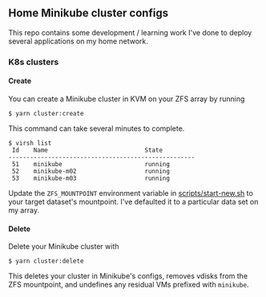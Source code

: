 ## Home Minikube cluster configs

This repo contains some development / learning work I've done to deploy several applications on my home network.

### K8s clusters

#### Create

You can create a Minikube cluster in KVM on your ZFS array by running

```shell
$ yarn cluster:create
```

This command can take several minutes to complete.

```shell
$ virsh list
 Id    Name                           State
----------------------------------------------------
 51    minikube                       running
 52    minikube-m02                   running
 53    minikube-m03                   running

```

Update the `ZFS_MOUNTPOINT` environment variable in [scripts/start-new.sh](scripts/start-new.sh) to your target dataset's mountpoint. I've defaulted it to a particular data set on my array.

#### Delete

Delete your Minikube cluster with

```shell
$ yarn cluster:delete
```

This deletes your cluster in Minikube's configs, removes vdisks from the ZFS mountpoint, and undefines any residual VMs prefixed with `minikube`.
